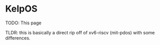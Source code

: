 # KelpOS

TODO: This page

TLDR: this is basically a direct rip off of xv6-riscv (mit-pdos) with some differences.
